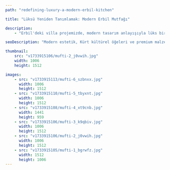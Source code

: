 ```yaml
---
path: "redefining-luxury-a-modern-erbil-kitchen"

title: "Lüksü Yeniden Tanımlamak: Modern Erbil Mutfağı"

description:
    - "Erbil'deki villa projemizde, modern tasarım anlayışıyla lüks bir mutfak konsepti yarattık. Tasarım ekibimiz, güncel trendleri Kürt kültürünün zengin detaylarıyla harmanlayarak hem estetik hem de işlevsel bir alan oluşturdu. Mutfak, üstün kaliteli ev aletleri, kusursuz tezgahlar ve zarif dolaplarla donatılarak premium bir yaşam alanına dönüştürüldü. Akıllıca planlanmış yerleşim düzeni, yemek hazırlama ve hareket alanlarında maksimum verimlilik sağlıyor. Doğal ışığın tüm alana yayılmasıyla oluşan sıcak ve davetkar atmosfer, mutfağın çekiciliğini artırıyor. Bu proje, modern tasarımın günlük yaşama nasıl konfor ve şıklık katabileceğinin mükemmel bir örneğini sunuyor. Mutfağınızı yeniden tasarlamak için bizimle iletişime geçebilirsiniz."

seoDescription: "Modern estetik, Kürt kültürel öğeleri ve premium malzemelerle tasarlanan Erbil'deki lüks mutfağımızı keşfedin. Uzman tasarımcılarımızla alanınızı dönüştürün. Üstün kaliteli ev aletleri, zarif dolaplar ve akıllı yerleşim planlarıyla etkileyici bir mutfak yaratın."

thumbnail:
    src: "v1733915106/mufti-2_j0vwih.jpg"
    width: 1006
    height: 1512

images:
    - src: "v1733915113/mufti-6_szbnxx.jpg"
      width: 1006
      height: 1512
    - src: "v1733915110/mufti-5_tbyxnt.jpg"
      width: 1006
      height: 1512
    - src: "v1733915108/mufti-4_xt9cnb.jpg"
      width: 1441
      height: 959
    - src: "v1733915106/mufti-3_k9qbiv.jpg"
      width: 1006
      height: 1512
    - src: "v1733915106/mufti-2_j0vwih.jpg"
      width: 1006
      height: 1512
    - src: "v1733915105/mufti-1_bgrwfz.jpg"
      width: 1512
      height: 1006
---
```

